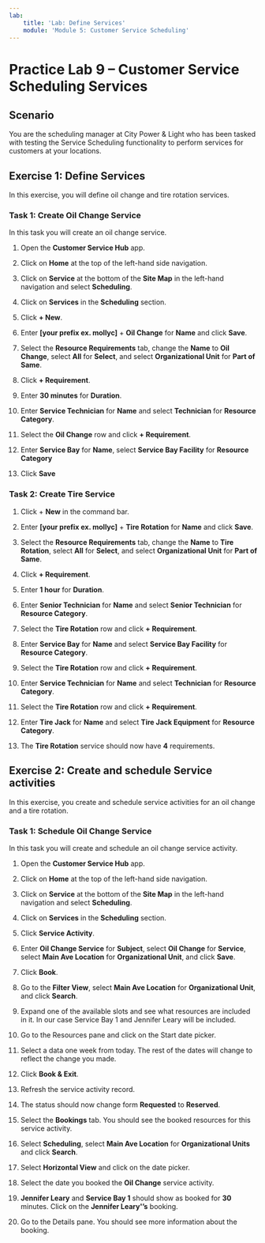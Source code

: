 ```yaml
---
lab:
    title: 'Lab: Define Services'
    module: 'Module 5: Customer Service Scheduling'
---
```

# Practice Lab 9 – Customer Service Scheduling Services

## Scenario

You are the scheduling manager at City Power & Light who has been tasked with testing the Service Scheduling functionality to perform services for customers at your locations.

## Exercise 1: Define Services

In this exercise, you will define oil change and tire rotation services.

### Task 1: Create Oil Change Service

In this task you will create an oil change service.

1.  Open the **Customer Service Hub** app.

2.  Click on **Home** at the top of the left-hand side navigation.

3.  Click on **Service** at the bottom of the **Site Map** in the left-hand navigation and select **Scheduling**.

4.  Click on **Services** in the **Scheduling** section.

5.  Click **+ New**.

6.  Enter **[your prefix ex. mollyc]** + **Oil Change** for **Name** and click **Save**.

7.  Select the **Resource Requirements** tab, change the **Name** to **Oil Change**, select **All** for **Select**, and select **Organizational Unit** for **Part of Same**.

8.  Click **+ Requirement**.

9. Enter **30 minutes** for **Duration**.

10.  Enter **Service Technician** for **Name** and select **Technician** for **Resource Category**.

11. Select the **Oil Change** row and click **+ Requirement**.

12. Enter **Service Bay** for **Name**, select **Service Bay Facility** for **Resource Category**

13. Click **Save**

### Task 2: Create Tire Service

1.  Click + **New** in the command bar.

2.  Enter **[your prefix ex. mollyc]** + **Tire Rotation** for **Name** and click **Save**.

3.  Select the **Resource Requirements** tab, change the **Name** to **Tire Rotation**, select **All** for **Select**, and select **Organizational Unit** for **Part of Same**.

4.  Click **+ Requirement**.

5.  Enter **1 hour** for **Duration**.

6.  Enter **Senior Technician** for **Name** and select **Senior Technician** for **Resource Category**.

7.  Select the **Tire Rotation** row and click **+ Requirement**.

8. Enter **Service Bay** for **Name** and select **Service Bay Facility** for **Resource Category**.

9.  Select the **Tire Rotation** row and click **+ Requirement**.

10. Enter **Service Technician** for **Name** and select **Technician** for **Resource Category**.

11. Select the **Tire Rotation** row and click **+ Requirement**.

12. Enter **Tire Jack** for **Name** and select **Tire Jack Equipment** for **Resource Category**.

13. The **Tire Rotation** service should now have **4** requirements.

## Exercise 2: Create and schedule Service activities 

In this exercise, you create and schedule service activities for an oil change and a tire rotation.

### Task 1: Schedule Oil Change Service

In this task you will create and schedule an oil change service activity.

1.  Open the **Customer Service Hub** app.

2.  Click on **Home** at the top of the left-hand side navigation.

3.  Click on **Service** at the bottom of the **Site Map** in the left-hand navigation and select **Scheduling**.

4.  Click on **Services** in the **Scheduling** section.

5.  Click **Service Activity**.

6.  Enter **Oil Change Service** for **Subject**, select **Oil Change** for **Service**, select **Main Ave Location** for **Organizational Unit**, and
    click **Save**.

7.  Click **Book**.

8.  Go to the **Filter View**, select **Main Ave Location** for **Organizational Unit**, and click **Search**.

9.  Expand one of the available slots and see what resources are included in it. In our case Service Bay 1 and Jennifer Leary will be included.

10. Go to the Resources pane and click on the Start date picker.

11. Select a data one week from today. The rest of the dates will change to reflect the change you made.

12. Click **Book & Exit**.

13. Refresh the service activity record.

14. The status should now change form **Requested** to **Reserved**.

15. Select the **Bookings** tab. You should see the booked resources for this service activity.

16. Select **Scheduling**, select **Main Ave Location** for **Organizational Units** and click **Search**.

17. Select **Horizontal View** and click on the date picker.

18. Select the date you booked the **Oil Change** service activity.

19. **Jennifer Leary** and **Service Bay 1** should show as booked for **30** minutes. Click on the **Jennifer Leary'’s** booking.

20. Go to the Details pane. You should see more information about the booking.
